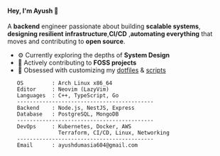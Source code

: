 #### Hey, I'm Ayush 👋

A **backend** engineer passionate about building **scalable systems**, **designing resilient** **infrastructure**,**CI/CD** ,**automating everything** that moves and contributing to **open source**.

- ⚙️ Currently exploring the depths of **System Design**
- 🔨 Actively contributing to **FOSS projects**
- 🐧 Obsessed with customizing my [dotfiles](https://github.com/ad1822/hyprdots) & [scripts](https://github.com/ad1822/dotsh)


```
   OS         : Arch Linux x86_64
   Editor     : Neovim (LazyVim)
   Languages  : C++, TypeScript, Go
   -------------------------------------------
   Backend    : Node.js, NestJS, Express
   Database   : PostgreSQL, MongoDB
   -------------------------------------------
   DevOps     : Kubernetes, Docker, AWS
                Terraform, CI/CD, Linux, Networking
   -------------------------------------------
   Email      : ayushdumasia604@gmail.com
```


<!-- <p align="center">
  <a href="https://github.com/anuraghazra/github-readme-stats?tab=readme-ov-file#github-stats-card">
    <img height="155" alt="GitHub Stats" src="https://github-readme-stats.vercel.app/api?username=ad1822&border_color=45475a&show_icons=true&custom_title=GitHub+Statistics&title_color=cba6f7&theme=catppuccin_mocha&hide_border=false" />
  </a>
  <a href="https://git.io/streak-stats">
    <img height="155" alt="GitHub Streak" src="https://streak-stats.demolab.com/?user=ad1822&hide_current_streak=true&hide_longest_streak=false&theme=catppuccin-mocha&date_format=[Y.]n.j&mode=weekly&ring=AF90D7&stroke=45475a&fire=AF90D7&border=45475a" />
  </a>
</p> -->

